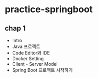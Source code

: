 # practice-springboot

## chap 1
- Intro
- Java 프로젝트
- Code Editor와 IDE
- Docker Setting
- Client - Server Model
- Spring Boot 프로젝트 시작하기